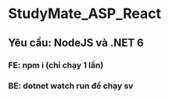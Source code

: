 # StudyMate_ASP_React
## Yêu cầu: NodeJS và .NET 6
### FE: npm i (chỉ chạy 1 lần)
### BE: dotnet watch run để chạy sv